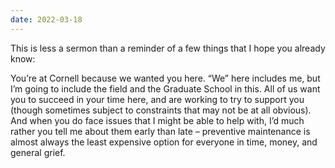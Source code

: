 ```yaml
---
date: 2022-03-18
---
```


This is less a sermon than a reminder of a few things that I hope you
already know:
 
You’re at Cornell because we wanted you here.  “We” here includes me,
but I’m going to include the field and the Graduate School in this.
All of us want you to succeed in your time here, and are working to
try to support you (though sometimes subject to constraints that may
not be at all obvious).  And when you do face issues that I might be
able to help with, I’d much rather you tell me about them early than
late – preventive maintenance is almost always the least expensive
option for everyone in time, money, and general grief.

